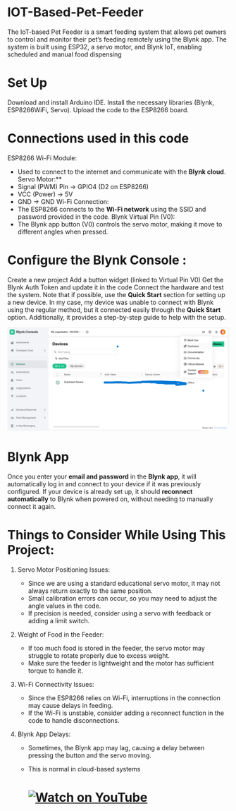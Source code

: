 # IOT-Based-Pet-Feeder
The IoT-based Pet Feeder is a smart feeding system that allows pet owners to control and monitor their pet’s feeding remotely using the Blynk app. The system is built using ESP32, a servo motor, and Blynk IoT, enabling scheduled and manual food dispensing 

# Set Up  
Download and install Arduino IDE.
Install the necessary libraries (Blynk, ESP8266WiFi, Servo).
Upload the code to the ESP8266 board.
# Connections used in this code 
 ESP8266 Wi-Fi Module: 
   - Used to connect to the internet and communicate with the **Blynk cloud**.
 Servo Motor:**  
   - Signal (PWM) Pin → GPIO4 (D2 on ESP8266)
   - VCC (Power) → 5V
   - GND → GND
  Wi-Fi Connection:
   - The ESP8266 connects to the **Wi-Fi network** using the SSID and password provided in the code.
  Blynk Virtual Pin (V0):
   - The Blynk app button (V0) controls the servo motor, making it move to different angles when pressed.

# Configure the Blynk Console :
Create a new project
Add a button widget (linked to Virtual Pin V0)
Get the Blynk Auth Token and update it in the code
Connect the hardware and test the system.
Note that if possible, use the **Quick Start** section for setting up a new device. In my case, my device was unable to connect with Blynk using the regular method, but it connected easily through the **Quick Start** option. Additionally, it provides a step-by-step guide to help with the setup.

![Blynk Console](https://raw.githubusercontent.com/Rahulgillella22/IOT-Based-Pet-Feeder/main/blynkconsole.png)

# Blynk App 
Once you enter your **email and password** in the **Blynk app**, it will automatically log in and connect to your device if it was previously configured. If your device is already set up, it should **reconnect automatically** to Blynk when powered on, without needing to manually connect it again.


# Things to Consider While Using This Project:  

1. Servo Motor Positioning Issues:  
   - Since we are using a standard educational servo motor, it may not always return exactly to the same position.  
   - Small calibration errors can occur, so you may need to adjust the angle values in the code.  
   - If precision is needed, consider using a servo with feedback or adding a limit switch.  

2. Weight of Food in the Feeder:  
   - If too much food is stored in the feeder, the servo motor may struggle to rotate properly due to excess weight.  
   - Make sure the feeder is lightweight and the motor has sufficient torque to handle it.  

3. Wi-Fi Connectivity Issues:  
   - Since the ESP8266 relies on Wi-Fi, interruptions in the connection may cause delays in feeding.  
   - If the Wi-Fi is unstable, consider adding a reconnect function in the code to handle disconnections.  

4. Blynk App Delays:  
   - Sometimes, the Blynk app may lag, causing a delay between pressing the button and the servo moving.  
   - This is normal in cloud-based systems
  

      # [![Watch on YouTube](https://img.shields.io/badge/Watch%20on-YouTube-red?style=for-the-badge&logo=youtube)](https://youtu.be/h2l5QHMlemQ)



